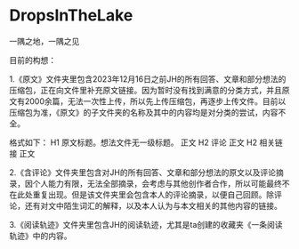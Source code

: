 # DropsInTheLake
一隅之地，一隅之见

目前的构想：

1.《原文》文件夹里包含2023年12月16日之前JH的所有回答、文章和部分想法的压缩包，正在向文件里补充原文链接。因为暂时没有找到满意的分类方式，并且原文有2000余篇，无法一次性上传，所以先上传压缩包，再逐步上传文件。目前以压缩包为准，《原文》的子文件夹的名称及其中的内容均是对分类的尝试，内容不全。

格式如下：
H1 原文标题。想法文件无一级标题。
正文
H2 评论
正文
H2 相关链接
正文

2.《含评论》文件夹里包含对JH的所有回答、文章和部分想法的原文以及评论摘录，因个人能力有限，无法全部摘录，会考虑与其他创作者合作，所以可能最终不在此处重复出现。但是该文件夹里会包含本人的评论摘录，以便自己回顾。除评论，还有对文中陌生词汇的解释，以及本人认为与本文相关的其他内容的链接。

3.《阅读轨迹》文件夹里包含JH的阅读轨迹，尤其是ta创建的收藏夹《一条阅读轨迹》中的内容。
